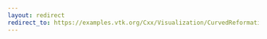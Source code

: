 ```yaml
---
layout: redirect
redirect_to: https://examples.vtk.org/Cxx/Visualization/CurvedReformation/
---
```


